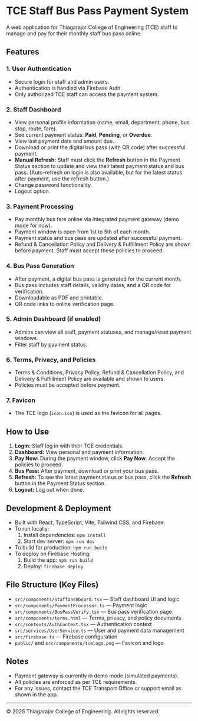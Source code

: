 <!-- 
  Project: TCE Staff Bus Payment Web App
  Developed by:
    Jovin J - B.tech IT,TCE jovinjeffin@gmail.com, (Phone No: 8925228892) 
    Aswinkumar I - B.tech IT,TCE tceaswin@gmail.com, (Phone No: 8825558350) 
    Praveen S - B.tech IT,TCE spraveen2666@gmail.com, (Phone No: 6381622037)    
    Ms.C.V.Nisha Angeline - Assistant Professor.,IT,TCE
-->
# TCE Staff Bus Pass Payment System

A web application for Thiagarajar College of Engineering (TCE) staff to manage and pay for their monthly staff bus pass online.

## Features

### 1. User Authentication
- Secure login for staff and admin users.
- Authentication is handled via Firebase Auth.
- Only authorized TCE staff can access the payment system.

### 2. Staff Dashboard
- View personal profile information (name, email, department, phone, bus stop, route, fare).
- See current payment status: **Paid**, **Pending**, or **Overdue**.
- View last payment date and amount due.
- Download or print the digital bus pass (with QR code) after successful payment.
- **Manual Refresh:** Staff must click the **Refresh** button in the Payment Status section to update and view their latest payment status and bus pass. (Auto-refresh on login is also available, but for the latest status after payment, use the refresh button.)
- Change password functionality.
- Logout option.

### 3. Payment Processing
- Pay monthly bus fare online via integrated payment gateway (demo mode for now).
- Payment window is open from 1st to 5th of each month.
- Payment status and bus pass are updated after successful payment.
- Refund & Cancellation Policy and Delivery & Fulfillment Policy are shown before payment. Staff must accept these policies to proceed.

### 4. Bus Pass Generation
- After payment, a digital bus pass is generated for the current month.
- Bus pass includes staff details, validity dates, and a QR code for verification.
- Downloadable as PDF and printable.
- QR code links to online verification page.

### 5. Admin Dashboard (if enabled)
- Admins can view all staff, payment statuses, and manage/reset payment windows.
- Filter staff by payment status.

### 6. Terms, Privacy, and Policies
- Terms & Conditions, Privacy Policy, Refund & Cancellation Policy, and Delivery & Fulfillment Policy are available and shown to users.
- Policies must be accepted before payment.

### 7. Favicon
- The TCE logo (`icon.ico`) is used as the favicon for all pages.

## How to Use

1. **Login:** Staff log in with their TCE credentials.
2. **Dashboard:** View personal and payment information.
3. **Pay Now:** During the payment window, click **Pay Now**. Accept the policies to proceed.
4. **Bus Pass:** After payment, download or print your bus pass.
5. **Refresh:** To see the latest payment status or bus pass, click the **Refresh** button in the Payment Status section.
6. **Logout:** Log out when done.

## Development & Deployment

- Built with React, TypeScript, Vite, Tailwind CSS, and Firebase.
- To run locally:
  1. Install dependencies: `npm install`
  2. Start dev server: `npm run dev`
- To build for production: `npm run build`
- To deploy on Firebase Hosting:
  1. Build the app: `npm run build`
  2. Deploy: `firebase deploy`

## File Structure (Key Files)
- `src/components/StaffDashboard.tsx` — Staff dashboard UI and logic
- `src/components/PaymentProcessor.ts` — Payment logic
- `src/components/BusPassVerify.tsx` — Bus pass verification page
- `src/components/terms.html` — Terms, privacy, and policy documents
- `src/contexts/AuthContext.tsx` — Authentication context
- `src/services/UserService.ts` — User and payment data management
- `src/firebase.ts` — Firebase configuration
- `public/` and `src/components/tcelogo.png` — Favicon and logo

## Notes
- Payment gateway is currently in demo mode (simulated payments).
- All policies are enforced as per TCE requirements.
- For any issues, contact the TCE Transport Office or support email as shown in the app.

---

© 2025 Thiagarajar College of Engineering. All rights reserved.
